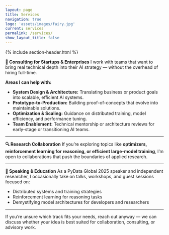 ```yaml
---
layout: page
title: Services
navigation: true
logo: 'assets/images/fairy.jpg'
current: services
permalink: /services/
show_layout_title: false
---
```


{% include section-header.html %}

**🧠 Consulting for Startups & Enterprises**
I work with teams that want to bring real technical depth into their AI strategy — without the overhead of hiring full-time.

**Areas I can help with:**
- **System Design & Architecture:** Translating business or product goals into scalable, efficient AI systems.  
- **Prototype-to-Production:** Building proof-of-concepts that evolve into maintainable solutions.  
- **Optimization & Scaling:** Guidance on distributed training, model efficiency, and performance tuning.  
- **Team Enablement:** Technical mentorship or architecture reviews for early-stage or transitioning AI teams.

---

**🔍 Research Collaboration**
If you’re exploring topics like **optimizers, reinforcement learning for reasoning, or efficient large-model training**, I’m open to collaborations that push the boundaries of applied research.  

---

**🎤 Speaking & Education**
As a PyData Global 2025 speaker and independent researcher, I occasionally take on talks, workshops, and guest sessions focused on:
- Distributed systems and training strategies  
- Reinforcement learning for reasoning tasks  
- Demystifying model architectures for developers and researchers  

---

If you’re unsure which track fits your needs, reach out anyway — we can discuss whether your idea is best suited for collaboration, consulting, or advisory work.
